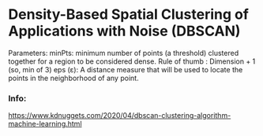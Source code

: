 # Density-Based Spatial Clustering of Applications with Noise (DBSCAN)

Parameters:
minPts: minimum number of points (a threshold) clustered together for a region to be considered dense.
Rule of thumb : Dimension + 1 (so, min of 3)
eps (ε): A distance measure that will be used to locate the points in the neighborhood of any point.

### Info:
https://www.kdnuggets.com/2020/04/dbscan-clustering-algorithm-machine-learning.html
